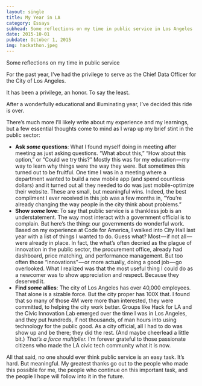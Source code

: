 ```yaml
---
layout: single
title: My Year in LA
category: Essays
subhead: Some reflections on my time in public service in Los Angeles
date: 2015-10-01
pubdate: October 1, 2015
img: hackathon.jpeg
---
```


  

Some reflections on my time in public service

For the past year, I’ve had the privilege to serve as the Chief Data Officer for the City of Los Angeles.

It has been a privilege, an honor. To say the least.

After a wonderfully educational and illuminating year, I’ve decided this ride is over.

There’s much more I’ll likely write about my experience and my learnings, but a few essential thoughts come to mind as I wrap up my brief stint in the public sector:

*   **Ask _some_ questions**: What I found myself doing in meeting after meeting as just asking questions. “What about this,” “How about this option,” or “Could we try this?” Mostly this was for my education — my way to learn why things were the way they were. But sometimes this turned out to be fruitful. One time I was in a meeting where a department wanted to build a new mobile app (and spend countless dollars) and it turned out all they needed to do was just mobile-optimize their website. These are small, but meaningful wins. Indeed, the best compliment I ever received in this job was a few months in, “You’re already changing the way people in the city think about problems.”
*   **Show _some_ love**: To say that public service is a thankless job is an understatement. The way most interact with a government official is to complain. But here’s the thing: our governments do wonderful work. Based on my experience at Code for America, I walked into City Hall last year with a list of things I wanted to do. Guess what? Most — if not all — were already in place. In fact, the what’s often decried as the plague of innovation in the public sector, the procurement office, already had dashboard, price matching, and performance management. But too often those “innovations” — or more actually, doing a good job — go overlooked. What I realized was that the most useful thing I could do as a newcomer was to show appreciation and respect. Because they deserved it.
*   **Find _some_ allies**: The city of Los Angeles has over 40,000 employees. That alone is a sizable force. But the city proper has 100X that. I found that so many of those 4M were more than interested, they were committed, to helping the city work better. Groups like Hack for LA and the Civic Innovation Lab emerged over the time I was in Los Angeles, and they put hundreds, if not thousands, of man hours into using technology for the public good. As a city official, all I had to do was show up and be there; they did the rest. (And maybe cheerlead a little bit.) _That’s a force multiplier._ I’m forever grateful to those passionate citizens who made the LA civic tech community what it is now.

All that said, no one should ever think public service is an easy task. It’s hard. But meaningful. My greatest thanks go out to the people who made this possible for me, the people who continue on this important task, and the people I hope will follow into it in the future.
